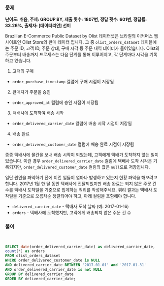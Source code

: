 ### 문제

**난이도: 쉬움, 주제: GROUP BY, 제출 횟수: 1807번, 정답 횟수: 601번, 정답률: 33.26%, 출제자: [데이터리안] 선미**

Brazilian E-Commerce Public Dataset by Olist 데이터셋은 브라질의 이커머스 웹사이트인 Olist Store의 판매 데이터 입니다. 그 중 `olist_orders_dataset` 테이블에는 주문 ID, 고객 ID, 주문 상태, 구매 시각 등 주문 내역 데이터가 들어있습니다. Olist의 주문부터 배송까지 프로세스는 다음 단계를 통해 이루어지고, 각 단계마다 시각을 기록하고 있습니다.

1. 고객의 구매
- `order_purchase_timestamp` 컬럼에 구매 시점이 저장됨
2. 판매자가 주문을 승인
- `order_approved_at` 컬럼에 승인 시점이 저장됨
3. 택배사에 도착하여 배송 시작
- `order_delivered_carrier_date` 컬럼에 배송 시작 시점이 저장됨
4. 배송 완료
- `order_delivered_customer_date` 컬럼에 배송 완료 시점이 저장됨

종종 택배사에 물건을 보내 배송 시작이 되었는데, 고객에게 택배가 도착하지 않는 일이 있습니다. 이런 경우 `order_delivered_carrier_date` 컬럼에 택배사 도착 시각은 기록되지만, `order_delivered_customer_date` 컬럼의 값은 `null`으로 저장됩니다.

일단 원인을 파악하기 전에 이런 일들이 얼마나 발생하고 있는지 현황 파악을 해보려고 합니다. 2017년 1월 한 달 동안 택배사에 전달되었지만 배송 완료는 되지 않은 주문 건수를 택배사 도착일을 기준으로 집계하는 쿼리를 작성해주세요. 쿼리 결과는 택배사 도착일을 기준으로 오름차순 정렬되어야 하고, 아래 컬럼을 포함해야 합니다.

- `delivered_carrier_date` - 택배사 도착 날짜 (예: 2017-01-16)
- `orders` - 택배사에 도착했지만, 고객에게 배송되지 않은 주문 건 수

### 풀이
<br>

```sql
SELECT date(order_delivered_carrier_date) as delivered_carrier_date,
count(*) as orders
FROM olist_orders_dataset
WHERE order_delivered_customer_date is NULL
AND delivered_carrier_date BETWEEN '2017-01-01' and '2017-01-31'
AND order_delivered_carrier_date is not NULL
GROUP BY delivered_carrier_date
ORDER BY delivered_carrier_date;
```

